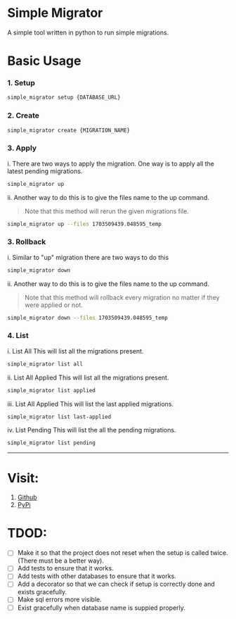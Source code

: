 # Simple Migrator

A simple tool written in python to run simple migrations.
# Basic Usage

### 1. Setup
```bash
simple_migrator setup {DATABASE_URL}
```
### 2. Create 
```bash
simple_migrator create {MIGRATION_NAME} 
```
### 3. Apply 
i. There are two ways to apply the migration. One way is to apply all the latest pending migrations.
```bash
simple_migrator up  
```
ii. Another way to do this is to give the files name to the up command. 
> Note that this method will rerun the given migrations file.
```bash
simple_migrator up --files 1703509439.048595_temp
```

### 3. Rollback 
i. Similar to "up" migration there are two ways to do this 
```bash
simple_migrator down 
```
ii. Another way to do this is to give the files name to the up command. 
> Note that this method will rollback every migration no matter if they were applied or not.
```bash
simple_migrator down --files 1703509439.048595_temp
```
### 4. List
i. List All
This will list all the migrations present.
```bash
simple_migrator list all
```
ii. List All Applied
This will list all the migrations present.
```bash
simple_migrator list applied 
```
iii. List All Applied
This will list the last applied migrations. 
```bash
simple_migrator list last-applied 
```
iv. List Pending 
This will list the all the pending migrations. 
```bash
simple_migrator list pending 
```
---

# Visit:
1. [Github](https://github.com/h-tiwari-dev/Simple-Migrator)
2. [PyPi](https://pypi.org/project/simple_migrator/)


# TDOD:
* [ ] Make it so that the project does not reset when the setup is called twice.(There must be a better way).
* [ ] Add tests to ensure that it works.
* [ ] Add tests with other databases to ensure that it works.
* [ ] Add a decorator so that we can check if setup is correctly done and exists gracefully.
* [ ] Make sql errors more visible.
* [ ] Exist gracefully when database name is suppied properly.
